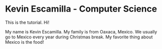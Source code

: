 # Kevin Escamilla - Computer Science
This is the tutorial.
Hi!

My name is Kevin Escamilla. My family is from Oaxaca, Mexico. 
We usually go to Mexico every year during Christmas break.
My favorite thing about Mexico is the food!

